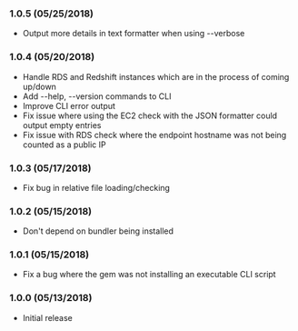 ### 1.0.5 (05/25/2018)
* Output more details in text formatter when using --verbose

### 1.0.4 (05/20/2018)
* Handle RDS and Redshift instances which are in the process of coming up/down
* Add --help, --version commands to CLI
* Improve CLI error output
* Fix issue where using the EC2 check with the JSON formatter could output empty entries
* Fix issue with RDS check where the endpoint hostname was not being counted as a public IP

### 1.0.3 (05/17/2018)
* Fix bug in relative file loading/checking

### 1.0.2 (05/15/2018)
* Don't depend on bundler being installed

### 1.0.1 (05/15/2018)
* Fix a bug where the gem was not installing an executable CLI script

### 1.0.0 (05/13/2018)
* Initial release
